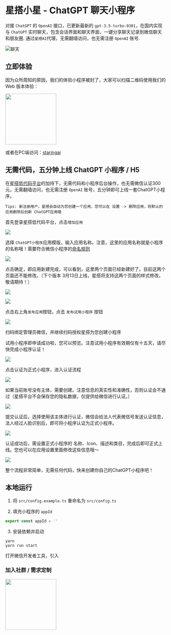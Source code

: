 # 星搭小星 - ChatGPT 聊天小程序

对接 `ChatGPT` 的 `OpenAI` 接口，已更新最新的 `gpt-3.5-turbo-0301`，在国内实现与 `ChatGPT` 实时聊天，包含会话界面和聊天界面，一键分享聊天记录到微信聊天和朋友圈. 通过`星搭AI`代理，无需翻墙访问，也无需注册 `OpenAI` 账号.

![聊天](./images/3.png)

## 立即体验

因为众所周知的原因，我们的体验小程序被封了，大家可以扫描二维码使用我们的 Web 版本体验：

<img src="https://mtbird-cdn.staringos.com/product/images/staringai-qrcode.png" width="160px" />

或者在PC端访问：[staringai](https://staringai.com/)

## 无需代码，五分钟上线 ChatGPT 小程序 / H5

在[星搭低代码平台](https://staringos.com)的加持下，无需代码和小程序后台操作，也无需微信认证300元，无需翻墙访问，也无需注册 `OpenAI` 账号，五分钟即可上线一套ChatGPT小程序。

    Tips: 新注册用户，星搭会自动为您创建一个应用，您可以在 设置 -> 删除应用，将默认的应用删除后创新 ChatGPT应用哦

首先登录星搭低代码平台，点击`增加应用`

![](./images/tenmins/01.png)

选择 `ChatGPT小程序`应用模版，输入应用名称。注意，这里的应用名称就是小程序的名称哦！需要符合微信小程序的[命名规则](https://kf.qq.com/faq/170109umMvm6170109MZNnYV.html)

![](./images/tenmins/02.png)

点击确定，即应用新建完成，可以看到，这里两个页面已经新建好了。目前这两个页面还不能修改。（下个版本 3月13日上线，星搭将支持这两个页面的样式修改，敬请期待！）

![](./images/tenmins/-1.png)

![](./images/tenmins/03.png)

点击右上角`发布应用`按钮，点击 `发布试用小程序` 按钮

![](./images/tenmins/04.png)

扫码绑定管理员微信，并继续扫码授权星搭为您创建小程序

试用小程序即申请成功啦，您可以预览。注意试用小程序有效期仅有十五天，请尽快完成小程序认证！

![](./images/tenmins/05.png)

点击认证为正式小程序，进入认证流程

![](./images/tenmins/06.png)

如果当前账号没有主体，需要创建。注意信息的真实性和准确性，否则认证会不通过（星搭平台不会保存您的隐私数据，仅提供给微信进行认证​。）

![](./images/tenmins/07.png)

​提交认证后，选择使用该主体进行认证，微信会给法人代表微信号发送认证信息，法人经过人脸识别后，即可将小程序认证为正式小程序。

![](./images/tenmins/08.png)

认证成功后，需设置正式小程序的 名称、Icon、描述和类目，完成后即可正式上线。您也可以在应用设置里面修改这些信息哦～

![](./images/tenmins/09.png)

整个流程非常简单，无需任何代码，快来创建你自己的ChatGPT小程序吧！

## 本地运行

1. 将 `src/config.example.ts` 重命名为 `src/config.ts`

2. 填充小程序的 `appId`
```ts
export const appId = ''
```

3. 安装依赖并启动
```shell
yarn
yarn run start
```

打开微信开发者工具，引入

### 加入社群 / 需求定制

<img src="./images/ew-qrcode.jpg" width="160px" />
